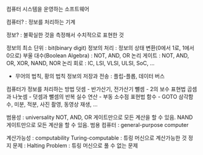 컴퓨터 시스템을 운영하는 소프트웨어

컴퓨터?
: 정보를 처리하는 기계

정보?
: 불확실한 것을 측정해서 수치적으로 표현한 것

정보의 최소 단위 : bit(binary digit)
정보의 처리 : 정보의 상태 변환(0에서 1로, 1에서 0으로)
부울 대수(Boolean Algebra) : NOT, AND, OR
논리 게이트 : NOT, AND, OR, XOR, NAND, NOR
논리 회로 : IC, LSI, VLSI, ULSI, SoC, ...
- 무어의 법칙, 황의 법칙
정보의 저장과 전송 : 플립-플롭, 데이터 버스

컴퓨터가 정보를 처리하는 방법
덧셈 - 반가산기, 전가산기
뺄셈 - 2의 보수 표현법
곱셈과 나눗셈 - 덧셈과 뺄셈의 반복
실수 연산 - 부동 소수점 표현법
함수 - GOTO
삼각함수, 미분, 적분, 사진 촬영, 동영상 재생, ...

범용성 : universality
NOT, AND, OR 게이트만으로 모든 계산을 할 수 있음.
NAND 게이트만으로 모든 계산을 할 수 있음.
범용 컴퓨터 : general-purpose computer

계산가능성 : computability
Turing-computable : 튜링 머신으로 계산가능한 것
정지 문제 : Halting Problem : 튜링 머신으로 풀 수 없는 문제

